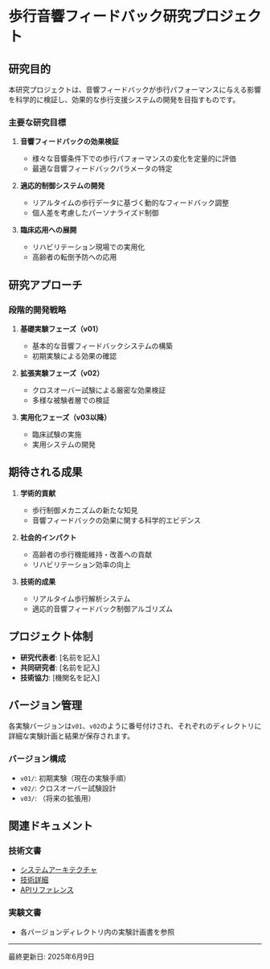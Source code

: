 # 歩行音響フィードバック研究プロジェクト

## 研究目的

本研究プロジェクトは、音響フィードバックが歩行パフォーマンスに与える影響を科学的に検証し、効果的な歩行支援システムの開発を目指すものです。

### 主要な研究目標

1. **音響フィードバックの効果検証**
   - 様々な音響条件下での歩行パフォーマンスの変化を定量的に評価
   - 最適な音響フィードバックパラメータの特定

2. **適応的制御システムの開発**
   - リアルタイムの歩行データに基づく動的なフィードバック調整
   - 個人差を考慮したパーソナライズド制御

3. **臨床応用への展開**
   - リハビリテーション現場での実用化
   - 高齢者の転倒予防への応用

## 研究アプローチ

### 段階的開発戦略

1. **基礎実験フェーズ（v01）**
   - 基本的な音響フィードバックシステムの構築
   - 初期実験による効果の確認

2. **拡張実験フェーズ（v02）**
   - クロスオーバー試験による厳密な効果検証
   - 多様な被験者層での検証

3. **実用化フェーズ（v03以降）**
   - 臨床試験の実施
   - 実用システムの開発

## 期待される成果

1. **学術的貢献**
   - 歩行制御メカニズムの新たな知見
   - 音響フィードバックの効果に関する科学的エビデンス

2. **社会的インパクト**
   - 高齢者の歩行機能維持・改善への貢献
   - リハビリテーション効率の向上

3. **技術的成果**
   - リアルタイム歩行解析システム
   - 適応的音響フィードバック制御アルゴリズム

## プロジェクト体制

- **研究代表者**: [名前を記入]
- **共同研究者**: [名前を記入]
- **技術協力**: [機関名を記入]

## バージョン管理

各実験バージョンは`v01`、`v02`のように番号付けされ、それぞれのディレクトリに詳細な実験計画と結果が保存されます。

### バージョン構成
- `v01/`: 初期実験（現在の実験手順）
- `v02/`: クロスオーバー試験設計
- `v03/`: （将来の拡張用）

## 関連ドキュメント

### 技術文書
- [システムアーキテクチャ](./system_architecture.md)
- [技術詳細](./technical_details.md)
- [APIリファレンス](./api_reference.md)

### 実験文書
- 各バージョンディレクトリ内の実験計画書を参照

---

最終更新日: 2025年6月9日